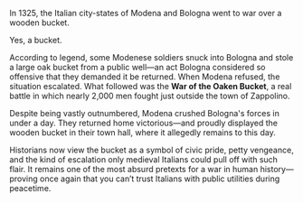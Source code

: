 In 1325, the Italian city-states of Modena and Bologna went to war over a wooden bucket.

Yes, a bucket.

According to legend, some Modenese soldiers snuck into Bologna and stole a large oak bucket from a public well—an act Bologna considered so offensive that they demanded it be returned. When Modena refused, the situation escalated. What followed was the **War of the Oaken Bucket**, a real battle in which nearly 2,000 men fought just outside the town of Zappolino.

Despite being vastly outnumbered, Modena crushed Bologna's forces in under a day. They returned home victorious—and proudly displayed the wooden bucket in their town hall, where it allegedly remains to this day.

Historians now view the bucket as a symbol of civic pride, petty vengeance, and the kind of escalation only medieval Italians could pull off with such flair. It remains one of the most absurd pretexts for a war in human history—proving once again that you can’t trust Italians with public utilities during peacetime.
